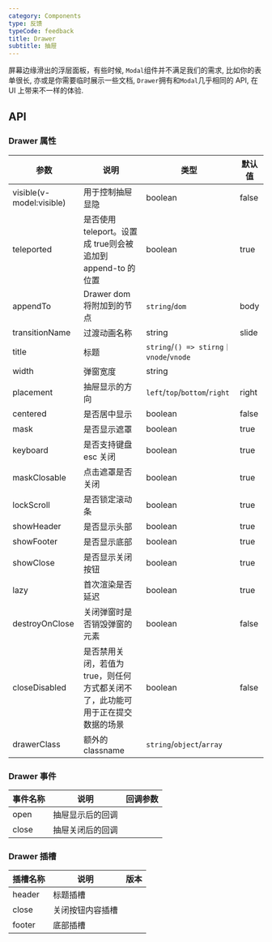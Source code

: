 ```yaml
---
category: Components
type: 反馈
typeCode: feedback
title: Drawer
subtitle: 抽屉
---
```


屏幕边缘滑出的浮层面板，有些时候, `Modal`组件并不满足我们的需求, 比如你的表单很长, 亦或是你需要临时展示一些文档, `Drawer`拥有和`Modal`几乎相同的 API, 在 UI 上带来不一样的体验.

## API

### Drawer 属性

| 参数                       | 说明                                         | 类型                                    | 默认值   |
|--------------------------|--------------------------------------------|---------------------------------------|-------|
| visible(v-model:visible) | 用于控制抽屉显隐                                   | boolean                               | false |
| teleported               | 是否使用 teleport。设置成 true则会被追加到 append-to 的位置 | boolean                               | true  |
| appendTo                 | Drawer dom将附加到的节点                          | `string`/`dom`                        | body  |
| transitionName           | 过渡动画名称                                     | string                                | slide |
| title                    | 标题                                         | `string`/`() => stirng｜vnode`/`vnode` |       |
| width                    | 弹窗宽度                                       | string                                |       |
| placement                | 抽屉显示的方向                                    | `left`/`top`/`bottom`/`right`         | right |
| centered                 | 是否居中显示                                     | boolean                               | false |
| mask                     | 是否显示遮罩                                     | boolean                               | true  |
| keyboard                 | 是否支持键盘 esc 关闭                              | boolean                               | true  |
| maskClosable             | 点击遮罩是否关闭                                   | boolean                               | true  |
| lockScroll               | 是否锁定滚动条                                    | boolean                               | true  |
| showHeader               | 是否显示头部                                     | boolean                               | true  |
| showFooter               | 是否显示底部                                     | boolean                               | true  |
| showClose                | 是否显示关闭按钮                                   | boolean                               | true  |
| lazy                     | 首次渲染是否延迟                                   | boolean                               | true  |
| destroyOnClose           | 关闭弹窗时是否销毁弹窗的元素                             | boolean                               | false |
| closeDisabled            | 是否禁用关闭，若值为true，则任何方式都关闭不了，此功能可用于正在提交数据的场景  | boolean                               | false |
| drawerClass            | 额外的classname                               | `string`/`object`/`array`             |       |

### Drawer 事件

| 事件名称  | 说明       | 回调参数 |
|-------|----------|------|
| open  | 抽屉显示后的回调 |      |
| close | 抽屉关闭后的回调 |      |

### Drawer 插槽

| 插槽名称       | 说明       | 版本  |
|------------|----------|-----|
| header     | 标题插槽     |     |
| close      | 关闭按钮内容插槽 |     |
| footer     | 底部插槽     |     |
